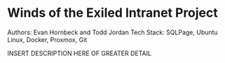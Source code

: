 # Winds of the Exiled Intranet Project

Authors:  Evan Hornbeck and Todd Jordan
Tech Stack: SQLPage, Ubuntu Linux, Docker, Proxmox, Git

INSERT DESCRIPTION HERE OF GREATER DETAIL
